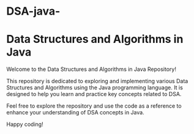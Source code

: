 # DSA-java-
# Data Structures and Algorithms in Java

Welcome to the Data Structures and Algorithms in Java Repository!

This repository is dedicated to exploring and implementing various Data Structures and Algorithms using the Java programming language. It is designed to help you learn and practice key concepts related to DSA.

Feel free to explore the repository and use the code as a reference to enhance your understanding of DSA concepts in Java.

Happy coding!
